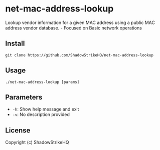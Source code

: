 # net-mac-address-lookup
Lookup vendor information for a given MAC address using a public MAC address vendor database. - Focused on Basic network operations

## Install
`git clone https://github.com/ShadowStrikeHQ/net-mac-address-lookup`

## Usage
`./net-mac-address-lookup [params]`

## Parameters
- `-h`: Show help message and exit
- `-v`: No description provided

## License
Copyright (c) ShadowStrikeHQ
